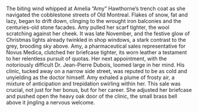 The biting wind whipped at Amelia “Amy” Hawthorne’s trench coat as she navigated the cobblestone streets of Old Montreal.  Flakes of snow, fat and lazy, began to drift down, clinging to the wrought iron balconies and the centuries-old stone facades.  Amy pulled her scarf tighter, the wool scratching against her cheek.  It was late November, and the festive glow of Christmas lights already twinkled in shop windows, a stark contrast to the grey, brooding sky above. Amy, a pharmaceutical sales representative for Novus Medica, clutched her briefcase tighter, its worn leather a testament to her relentless pursuit of quotas.  Her next appointment, with the notoriously difficult Dr. Jean-Pierre Dubois, loomed large in her mind.  His clinic, tucked away on a narrow side street, was reputed to be as cold and unyielding as the doctor himself.  Amy exhaled a plume of frosty air, a mixture of anticipation and trepidation swirling within her. This sale was crucial, not just for her bonus, but for her career.  She adjusted her briefcase and pushed open the heavy oak door of the clinic, the small brass bell above it jingling a nervous welcome.
